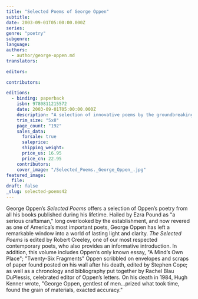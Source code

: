 ```yaml
---
title: "Selected Poems of George Oppen"
subtitle:
date: 2003-09-01T05:00:00.000Z
series:
genre: "poetry"
subgenre:
language:
authors:
  - author/george-oppen.md
translators:

editors:

contributors:

editions:
  - binding: paperback
    isbn: 9780811215572
    date: 2003-09-01T05:00:00.000Z
    description: "A selection of innovative poems by the groundbreaking Pulitzer Prize winner. "
    trim_size: "5x8"
    page_count: "192"
    sales_data:
      forsale: true
      saleprice:
      shipping_weight:
      price_us: 16.95
      price_cn: 22.95
    contributors:
    cover_image: "/Selected_Poems._George_Oppen_.jpg"
featured_image:
  file:
draft: false
_slug: selected-poems42
---
```


George Oppen’s _Selected Poems_ offers a selection of Oppen’s poetry from all his books published during his lifetime. Hailed by Ezra Pound as "a serious craftsman," long overlooked by the establishment, and now revered as one of America’s most important poets, George Oppen has left a remarkable window into a world of lasting light and clarity. _The Selected Poems_ is edited by Robert Creeley, one of our most respected contemporary poets, who also provides an informative introduction. In addition, this volume includes Oppen’s only known essay, "A Mind’s Own Place"; "Twenty-Six Fragments" Oppen scribbled on envelopes and scraps of paper found posted on his wall after his death, edited by Stephen Cope; as well as a chronology and bibliography put together by Rachel Blau DuPlessis, celebrated editor of Oppen’s letters. On his death in 1984, Hugh Kenner wrote, "George Oppen, gentlest of men...prized what took time, found the grain of materials, exacted accuracy."

